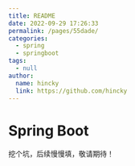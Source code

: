 ```yaml
---
title: README
date: 2022-09-29 17:26:33
permalink: /pages/55dade/
categories: 
  - spring
  - springboot
tags: 
  - null
author: 
  name: hincky
  link: https://github.com/hincky
---
```

# Spring Boot



挖个坑，后续慢慢填，敬请期待！